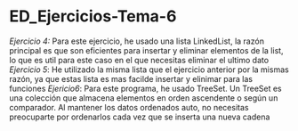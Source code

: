 # ED_Ejercicios-Tema-6

*Ejercicio 4:*
Para este ejercicio, he usado una lista LinkedList, la razón principal es que son eficientes para insertar y eliminar elementos de la list, lo que es util para este caso en el que necesitas eliminar el ultimo dato 
*Ejercicio 5*: He utilizado la misma lista que el ejercicio anterior por la mismas razón, ya que estas lista es mas facilde insertar y elinimar para las funciones
*Ejericio6*: Para este programa, he usado TreeSet. Un TreeSet es una colección que almacena elementos en orden ascendente o según un comparador. Al mantener los datos ordenados auto, no necesitas preocuparte por ordenarlos  cada vez que se inserta una nueva cadena
